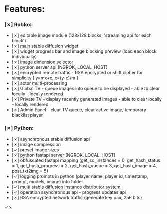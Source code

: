 
# Features:

### [✗] Roblox:
- [✗] editable image module (128x128 blocks, 'streaming api for each block')
- [✗] main stable diffusion widget
- [✗] widget progress bar and image blocking preview (load each block individually)
- [✗] image dimension selector
- [✗] python server api (NGROK, LOCAL_HOST)
- [✗] encrypted remote traffic - RSA encrypted or shift cipher for simplicity [ y=mx+c, x=(y-c)/m ]
- [✗] actor multi-processing
- [✗] Global TV - queue images into queue to be displayed - able to clear locally - locally rendered
- [✗] Private TV - display recently generated images - able to clear locally - locally rendered
- [✗] Admin Panel - clear TV queue, clear active image, temporary blacklist player

### [✗] Python:
- [✗] asynchronous stable diffusion api
- [✗] image compression
- [✓] preset image sizes
- [✗] python fastapi server (NGROK, LOCAL_HOST)
- [✗] obfuscated fastapi mapping (get_sd_instances = 0, get_hash_status = 1, get_hash_progress = 2, get_hash_queue = 3, get_hash_image = 4, post_txt2img = 5)
- [✓] logging prompts in python (player name, player id, timestamp, prompt, models, image) into folder.
- [✓] multi stable diffusion instance distributor system
- [✓] operation asynchronous api - progress updates api
- [✗] RSA encrypted network traffic (generate key pair, 256 bits)

✓✗
